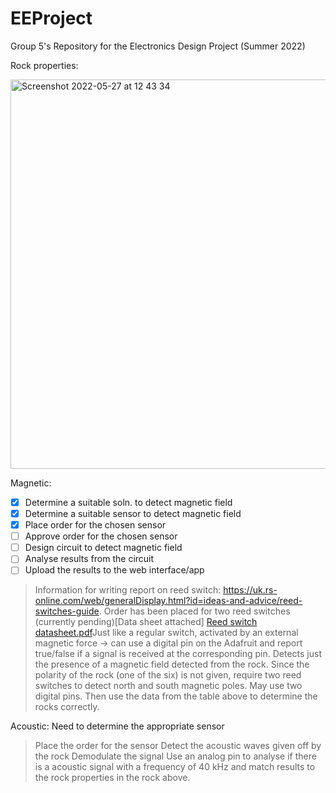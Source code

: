 # EEProject

Group 5's Repository for the Electronics Design Project (Summer 2022)

Rock properties:


<img width="623" alt="Screenshot 2022-05-27 at 12 43 34" src="https://user-images.githubusercontent.com/106095203/170692913-9280b7b0-e76c-451f-a7b8-0ea30aa6a381.png">

Magnetic:
- [x] Determine a suitable soln. to detect magnetic field
- [x] Determine a suitable sensor to detect magnetic field
- [x] Place order for the chosen sensor
- [ ] Approve order for the chosen sensor
- [ ] Design circuit to detect magnetic field
- [ ] Analyse results from the circuit
- [ ] Upload the results to the web interface/app

> Information for writing report on reed switch: https://uk.rs-online.com/web/generalDisplay.html?id=ideas-and-advice/reed-switches-guide. Order has been placed for two reed switches (currently pending)[Data sheet attached] [Reed switch datasheet.pdf](https://github.com/shekratul10/EEProject/files/8786346/Reed.switch.datasheet.pdf)Just like a regular switch, activated by an external magnetic force -> can use a digital pin on the Adafruit and report true/false if a signal is received at the corresponding pin. Detects just the presence of a magnetic field detected from the rock. Since the polarity of the rock (one of the six) is not given, require two reed switches to detect north and south magnetic poles. May use two digital pins. Then use the data from the table above to determine the rocks correctly. 

Acoustic:
Need to determine the appropriate sensor
> Place the order for the sensor
> Detect the acoustic waves given off by the rock
> Demodulate the signal
> Use an analog pin to analyse if there is a acoustic signal with a frequency of 40 kHz and match results to the rock properties in the rock above.
